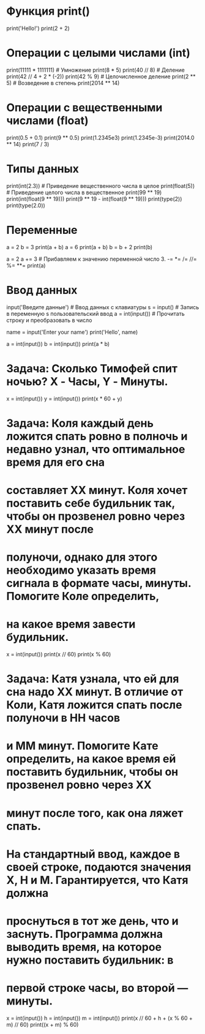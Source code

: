 # Функция print()
print('Hello!')
print(2 + 2)

# Операции с целыми числами (int)
print(11111 * 1111111)  # Умножение
print(8 * 5)
print(40 // 8)  # Деление
print(42 // 4 + 2 * (-2))
print(42 % 9)  # Целочисленное деление
print(2 ** 5)  # Возведение в степень
print(2014 ** 14)

# Операции с вещественными числами (float)
print(0.5 + 0.1)
print(9 ** 0.5)
print(1.2345e3)
print(1.2345e-3)
print(2014.0 ** 14)
print(7 / 3)

# Типы данных
print(int(2.3))  # Приведение вещественного числа в целое
print(float(5))  # Приведение целого числа в вещественное
print(99 ** 19)
print(int(float(9 ** 19)))
print(9 ** 19 - int(float(9 ** 19)))
print(type(2))
print(type(2.0))

# Переменные
a = 2
b = 3
print(a + b)
a = 6
print(a + b)
b = b + 2
print(b)

a = 2
a += 3  # Прибавляем к значению переменной число 3. -= *= /= //= %= **=
print(a)

# Ввод данных
input('Введите данные')  # Ввод данных с клавиатуры
s = input()  # Запись в переменную s пользовательский ввод
a = int(input())  # Прочитать строку и преобразовать в число

name = input('Enter your name')
print('Hello', name)

a = int(input())
b = int(input())
print(a * b)

#  Задача: Сколько Тимофей спит ночью? X - Часы, Y - Минуты.
x = int(input())
y = int(input())
print(x * 60 + y)

# Задача: Коля каждый день ложится спать ровно в полночь и недавно узнал, что оптимальное время для его сна
# составляет XX минут. Коля хочет поставить себе будильник так, чтобы он прозвенел ровно через XX минут после
# полуночи, однако для этого необходимо указать время сигнала в формате часы, минуты. Помогите Коле определить,
# на какое время завести будильник.
x = int(input())
print(x // 60)
print(x % 60)

# Задача: Катя узнала, что ей для сна надо XX минут. В отличие от Коли, Катя ложится спать после полуночи в HH часов
# и MM минут. Помогите Кате определить, на какое время ей поставить будильник, чтобы он прозвенел ровно через XX
# минут после того, как она ляжет спать.
# На стандартный ввод, каждое в своей строке, подаются значения X, H и M. Гарантируется, что Катя должна
# проснуться в тот же день, что и заснуть. Программа должна выводить время, на которое нужно поставить будильник: в
# первой строке часы, во второй — минуты.
x = int(input())
h = int(input())
m = int(input())
print(x // 60 + h + (x % 60 + m) // 60)
print((x + m) % 60)


